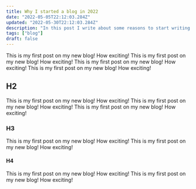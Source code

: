 ```yaml
---
title: Why I started a blog in 2022
date: "2022-05-05T22:12:03.284Z"
updated: "2022-05-30T22:12:03.284Z"
description: "In this post I write about some reasons to start writing."
tags: ["blog"]
draft: false
---
```


This is my first post on my new blog! How exciting!
This is my first post on my new blog! How exciting!
This is my first post on my new blog! How exciting!
This is my first post on my new blog! How exciting!

## H2

This is my first post on my new blog! How exciting!
This is my first post on my new blog! How exciting!
This is my first post on my new blog! How exciting!

### H3

This is my first post on my new blog! How exciting!
This is my first post on my new blog! How exciting!

#### H4

This is my first post on my new blog! How exciting!
This is my first post on my new blog! How exciting!
